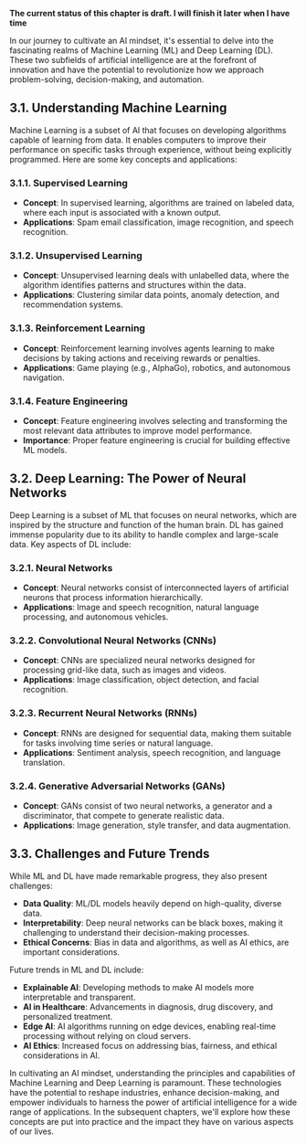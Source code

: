 **The current status of this chapter is draft. I will finish it later when I have time**

In our journey to cultivate an AI mindset, it's essential to delve into the fascinating realms of Machine Learning (ML) and Deep Learning (DL). These two subfields of artificial intelligence are at the forefront of innovation and have the potential to revolutionize how we approach problem-solving, decision-making, and automation.

3.1. **Understanding Machine Learning**
---------------------------------------

Machine Learning is a subset of AI that focuses on developing algorithms capable of learning from data. It enables computers to improve their performance on specific tasks through experience, without being explicitly programmed. Here are some key concepts and applications:

### 3.1.1. **Supervised Learning**

* **Concept**: In supervised learning, algorithms are trained on labeled data, where each input is associated with a known output.
* **Applications**: Spam email classification, image recognition, and speech recognition.

### 3.1.2. **Unsupervised Learning**

* **Concept**: Unsupervised learning deals with unlabelled data, where the algorithm identifies patterns and structures within the data.
* **Applications**: Clustering similar data points, anomaly detection, and recommendation systems.

### 3.1.3. **Reinforcement Learning**

* **Concept**: Reinforcement learning involves agents learning to make decisions by taking actions and receiving rewards or penalties.
* **Applications**: Game playing (e.g., AlphaGo), robotics, and autonomous navigation.

### 3.1.4. **Feature Engineering**

* **Concept**: Feature engineering involves selecting and transforming the most relevant data attributes to improve model performance.
* **Importance**: Proper feature engineering is crucial for building effective ML models.

3.2. **Deep Learning: The Power of Neural Networks**
----------------------------------------------------

Deep Learning is a subset of ML that focuses on neural networks, which are inspired by the structure and function of the human brain. DL has gained immense popularity due to its ability to handle complex and large-scale data. Key aspects of DL include:

### 3.2.1. **Neural Networks**

* **Concept**: Neural networks consist of interconnected layers of artificial neurons that process information hierarchically.
* **Applications**: Image and speech recognition, natural language processing, and autonomous vehicles.

### 3.2.2. **Convolutional Neural Networks (CNNs)**

* **Concept**: CNNs are specialized neural networks designed for processing grid-like data, such as images and videos.
* **Applications**: Image classification, object detection, and facial recognition.

### 3.2.3. **Recurrent Neural Networks (RNNs)**

* **Concept**: RNNs are designed for sequential data, making them suitable for tasks involving time series or natural language.
* **Applications**: Sentiment analysis, speech recognition, and language translation.

### 3.2.4. **Generative Adversarial Networks (GANs)**

* **Concept**: GANs consist of two neural networks, a generator and a discriminator, that compete to generate realistic data.
* **Applications**: Image generation, style transfer, and data augmentation.

3.3. **Challenges and Future Trends**
-------------------------------------

While ML and DL have made remarkable progress, they also present challenges:

* **Data Quality**: ML/DL models heavily depend on high-quality, diverse data.
* **Interpretability**: Deep neural networks can be black boxes, making it challenging to understand their decision-making processes.
* **Ethical Concerns**: Bias in data and algorithms, as well as AI ethics, are important considerations.

Future trends in ML and DL include:

* **Explainable AI**: Developing methods to make AI models more interpretable and transparent.
* **AI in Healthcare**: Advancements in diagnosis, drug discovery, and personalized treatment.
* **Edge AI**: AI algorithms running on edge devices, enabling real-time processing without relying on cloud servers.
* **AI Ethics**: Increased focus on addressing bias, fairness, and ethical considerations in AI.

In cultivating an AI mindset, understanding the principles and capabilities of Machine Learning and Deep Learning is paramount. These technologies have the potential to reshape industries, enhance decision-making, and empower individuals to harness the power of artificial intelligence for a wide range of applications. In the subsequent chapters, we'll explore how these concepts are put into practice and the impact they have on various aspects of our lives.
